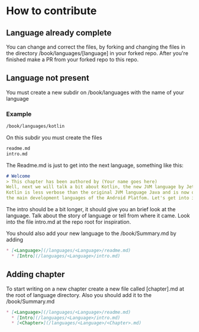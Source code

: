 # How to contribute

## Language already complete

You can change and correct the files, by forking and changing the files in the directory /book/languages/[language] in your forked repo. After you're finished make a PR from your forked repo to this repo.

## Language not present

You must create a new subdir on /book/languages with the name of your language

### Example

``` md
/book/languages/kotlin
```

On this subdir you must create the files

``` md
readme.md
intro.md
```

The Readme.md is just to get into the next language, something like this:

``` md
# Welcome
> This chapter has been authored by (Your name goes here)
Well, next we will talk a bit about Kotlin, the new JVM language by Jetbrains.
Kotlin is less verbose than the original JVM language Java and is now one of
the main development languages of the Android Platfom. Let's get into it.
```

The intro should be a bit longer, it should give you an brief look at the language. Talk about the story of language or tell from where it came. Look into the file intro.md at the repo root for inspiration.

You should also add your new language to the /book/Summary.md by adding

``` md
* [<Language>](/languages/<Language>/readme.md)
  * [Intro](/languages/<Language>/intro.md)

```

## Adding chapter

To start writing on a new chapter create a new file called [chapter].md at the root of language directory. Also you should add it to the /book/Summary.md

``` md
* [<Language>](/languages/<Language>/readme.md)
  * [Intro](/languages/<Language>/intro.md)
  * [<Chapter>](/languages/<Language>/<Chapter>.md)
```
